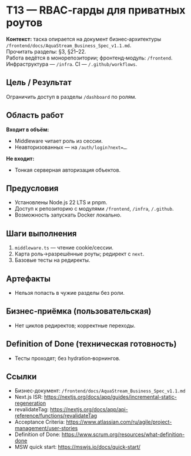 # T13 — RBAC‑гарды для приватных роутов

**Контекст:** таска опирается на документ бизнес‑архитектуры `/frontend/docs/AquaStream_Business_Spec_v1.1.md`.  
Прочитать разделы: §3, §21–22.  
Работа ведётся в монорепозитории; фронтенд‑модуль: `/frontend`. Инфраструктура — `/infra`. CI — `/.github/workflows`.

## Цель / Результат
Ограничить доступ в разделы `/dashboard` по ролям.

## Область работ
**Входит в объём:**
- Middleware читает роль из сессии.
- Неавторизованных — на `/auth/login?next=…`.

**Не входит:**
- Тонкая серверная авторизация объектов.

## Предусловия
- Установлены Node.js 22 LTS и pnpm.
- Доступ к репозиторию с модулями `/frontend`, `/infra`, `/.github`.
- Возможность запускать Docker локально.

## Шаги выполнения
1. `middleware.ts` — чтение cookie/сессии.
2. Карта роль→разрешённые роуты; редирект с `next`.
3. Базовые тесты на редиректы.

## Артефакты
- Нельзя попасть в чужие разделы без роли.

## Бизнес‑приёмка (пользовательская)
- Нет циклов редиректов; корректные переходы.

## Definition of Done (техническая готовность)
- Тесты проходят; без hydration‑ворнингов.

## Ссылки
- Бизнес‑документ: `/frontend/docs/AquaStream_Business_Spec_v1.1.md`
- Next.js ISR: https://nextjs.org/docs/app/guides/incremental-static-regeneration
- revalidateTag: https://nextjs.org/docs/app/api-reference/functions/revalidateTag
- Acceptance Criteria: https://www.atlassian.com/ru/agile/project-management/user-stories
- Definition of Done: https://www.scrum.org/resources/what-definition-done
- MSW quick start: https://mswjs.io/docs/quick-start/